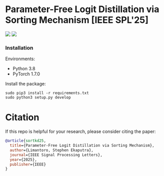 # Parameter-Free Logit Distillation via Sorting Mechanism [IEEE SPL'25]
[![](https://img.shields.io/badge/arXiv-2508.16544-green.svg)](https://arxiv.org/abs/2508.16544) [![](https://img.shields.io/badge/paper-ieee.spl-red.svg)](https://ieeexplore.ieee.org/document/11141360)

### Installation

Environments:

- Python 3.8
- PyTorch 1.7.0

Install the package:

```
sudo pip3 install -r requirements.txt
sudo python3 setup.py develop
```

# Citation

If this repo is helpful for your research, please consider citing the paper:

```BibTeX
@article{sortkd25,
  title={Parameter-Free Logit Distillation via Sorting Mechanism},
  author={Limantoro, Stephen Ekaputra},
  journal={IEEE Signal Processing Letters},
  year={2025},
  publisher={IEEE}
}
```
